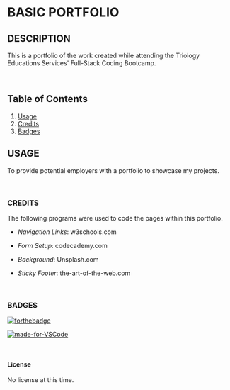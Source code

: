 # BASIC PORTFOLIO

## DESCRIPTION

This is a portfolio of the work created while attending the Triology Educations Services' Full-Stack Coding Bootcamp.

<br>

## Table of Contents
1.  [Usage](#usage)
2.  [Credits](#credits)
3.  [Badges](#badges)



## USAGE

To provide potential employers with a portfolio to showcase my projects.

<br>

### CREDITS

The following programs were used to code the pages within this portfolio.

 * *Navigation Links*: w3schools.com

 * *Form Setup*: codecademy.com

 * *Background*: Unsplash.com

 * *Sticky Footer*: the-art-of-the-web.com

<br>

### BADGES

[![forthebadge](https://forthebadge.com/images/badges/check-it-out.svg)](https://lturner19.github.io/Basic_Portfolio/)


[![made-for-VSCode](https://img.shields.io/badge/Made%20for-VSCode-1f425f.svg)](https://code.visualstudio.com/)

<br>

#### License

No license at this time.


